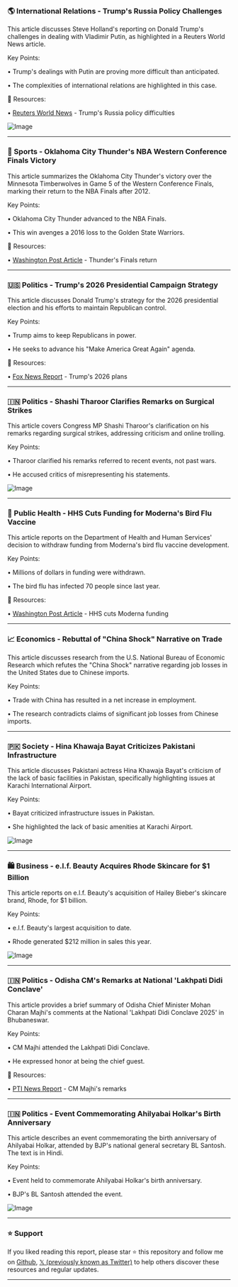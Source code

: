 ### 🌎 International Relations - Trump's Russia Policy Challenges

This article discusses Steve Holland's reporting on Donald Trump's challenges in dealing with Vladimir Putin, as highlighted in a Reuters World News article.

Key Points:

• Trump's dealings with Putin are proving more difficult than anticipated.


• The complexities of international relations are highlighted in this case.


🔗 Resources:

• [Reuters World News](https://reut.rs/4mDagg9) -  Trump's Russia policy difficulties


![Image](https://pbs.twimg.com/media/GsHeGYdXwAA6wGq?format=jpg&name=small)


---

### 🏀 Sports - Oklahoma City Thunder's NBA Western Conference Finals Victory

This article summarizes the Oklahoma City Thunder's victory over the Minnesota Timberwolves in Game 5 of the Western Conference Finals, marking their return to the NBA Finals after 2012.

Key Points:

• Oklahoma City Thunder advanced to the NBA Finals.


• This win avenges a 2016 loss to the Golden State Warriors.


🔗 Resources:

• [Washington Post Article](https://t.co/HLubRwJryu) - Thunder's Finals return


---

### 🇺🇸 Politics - Trump's 2026 Presidential Campaign Strategy

This article discusses Donald Trump's strategy for the 2026 presidential election and his efforts to maintain Republican control.


Key Points:

• Trump aims to keep Republicans in power.


• He seeks to advance his "Make America Great Again" agenda.



🔗 Resources:

• [Fox News Report](https://x.com/FoxNews/status/1928060050737644000) - Trump's 2026 plans


---

### 🇮🇳 Politics - Shashi Tharoor Clarifies Remarks on Surgical Strikes

This article covers Congress MP Shashi Tharoor's clarification on his remarks regarding surgical strikes, addressing criticism and online trolling.


Key Points:

• Tharoor clarified his remarks referred to recent events, not past wars.


• He accused critics of misrepresenting his statements.


![Image](https://pbs.twimg.com/amplify_video_thumb/1928053373078753284/img/2bTJrCGpiVjorkJe.jpg)


---

### 🔬 Public Health - HHS Cuts Funding for Moderna's Bird Flu Vaccine

This article reports on the Department of Health and Human Services' decision to withdraw funding from Moderna's bird flu vaccine development.


Key Points:

• Millions of dollars in funding were withdrawn.


• The bird flu has infected 70 people since last year.


🔗 Resources:

• [Washington Post Article](https://t.co/S95jpP2RB2) -  HHS cuts Moderna funding


---

### 📈 Economics - Rebuttal of "China Shock" Narrative on Trade

This article discusses research from the U.S. National Bureau of Economic Research which refutes the "China Shock" narrative regarding job losses in the United States due to Chinese imports.


Key Points:

• Trade with China has resulted in a net increase in employment.


• The research contradicts claims of significant job losses from Chinese imports.


---

### 🇵🇰 Society - Hina Khawaja Bayat Criticizes Pakistani Infrastructure

This article discusses Pakistani actress Hina Khawaja Bayat's criticism of the lack of basic facilities in Pakistan, specifically highlighting issues at Karachi International Airport.


Key Points:

• Bayat criticized infrastructure issues in Pakistan.


• She highlighted the lack of basic amenities at Karachi Airport.


![Image](https://pbs.twimg.com/media/GsGy5hdWwAAoGAN?format=jpg&name=small)


---

### 🛍️ Business - e.l.f. Beauty Acquires Rhode Skincare for $1 Billion

This article reports on e.l.f. Beauty's acquisition of Hailey Bieber's skincare brand, Rhode, for $1 billion.


Key Points:

• e.l.f. Beauty's largest acquisition to date.


• Rhode generated $212 million in sales this year.


![Image](https://pbs.twimg.com/media/GsGrx8OWkAAHrVT?format=jpg&name=small)



---

### 🇮🇳 Politics - Odisha CM's Remarks at National 'Lakhpati Didi Conclave'

This article provides a brief summary of Odisha Chief Minister Mohan Charan Majhi's comments at the National 'Lakhpati Didi Conclave 2025' in Bhubaneswar.

Key Points:

• CM Majhi attended the Lakhpati Didi Conclave.


• He expressed honor at being the chief guest.


🔗 Resources:

• [PTI News Report](https://x.com/PTI_News/status/1928033706616443091) - CM Majhi's remarks


---

### 🇮🇳 Politics - Event Commemorating Ahilyabai Holkar's Birth Anniversary

This article describes an event commemorating the birth anniversary of Ahilyabai Holkar, attended by BJP's national general secretary BL Santosh.  The text is in Hindi.


Key Points:

• Event held to commemorate Ahilyabai Holkar's birth anniversary.


• BJP's BL Santosh attended the event.


![Image](https://pbs.twimg.com/media/GsG5mlnaUAAUzST?format=png&name=small)


---

### ⭐️ Support

If you liked reading this report, please star ⭐️ this repository and follow me on [Github](https://github.com/Drix10), [𝕏 (previously known as Twitter)](https://x.com/DRIX_10_) to help others discover these resources and regular updates.

---